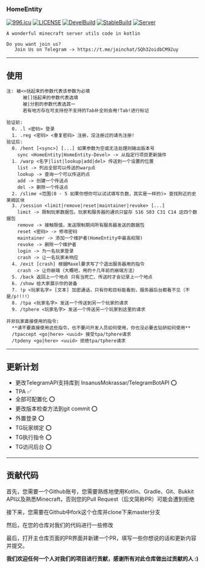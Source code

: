 ### HomeEntity

[![996.icu](https://img.shields.io/badge/link-996.icu-red.svg)](https://996.icu)
[![LICENSE](https://img.shields.io/badge/license-Anti%20996-blue.svg)](https://github.com/996icu/996.ICU/blob/master/LICENSE)
[![DevelBuild](https://img.shields.io/jenkins/build?jobUrl=https%3A%2F%2Fci.thelama.cn%2Fjob%2FHomeEntity-Devel%2F&label=Devel%20Build)](https://img.shields.io/jenkins/build?jobUrl=https%3A%2F%2Fci.thelama.cn%2Fjob%2FHomeEntity-Devel%2F&label=Devel%20Build)
[![StableBuild](https://img.shields.io/jenkins/build?jobUrl=https%3A%2F%2Fci.thelama.cn%2Fjob%2FHomeEntity%2F&label=Stable%20Build)](https://img.shields.io/jenkins/build?jobUrl=https%3A%2F%2Fci.thelama.cn%2Fjob%2FHomeEntity%2F&label=Stable%20Build)
[![Server](https://hello-minecraft-api-production.up.railway.app/api/ping-svg/2704ba23.123nat.com:26588 )](https://hello-minecraft-api-production.up.railway.app/api/ping-svg/2704ba23.123nat.com:26588)
```
A wonderful minecraft server utils code in kotlin

Do you want join us? 
   Join Us on Telegram -> https://t.me/joinchat/SQh32oidbCM92uy
```
---
使用
---
```
注: 被<>括起来的参数代表该参数为必填
      被[]括起来的参数代表选填
      被|分割的参数代表选其一
      若有地方存在可支持但不支持的Tab补全则会用!Tab!进行标记
 
验证前:
  0. .l <密码> 登录
  1. .reg <密码> <重复密码> 注册，没注册过的请先注册!
验证后:
  0. /hent [<sync>] [...] 如果参数为空或无法处理则输出版本号
    sync <HomeEntity|HomeEntity-Devel> -> 从指定行项目更新插件
  1. /warp <名字|list|lookup|add|del> 传送到一个设置的位置
    list -> 列出全部可以传送的warp点
    lookup -> 查询一个可以传送的点
    add -> 创建一个传送点
    del -> 删除一个传送点
  2. /slime <范围(0 - 5 如果你想你可以试试填写负数，其实是一样的)> 查找附近的史莱姆区块
  3. /session <limit|remove|reset|maintainer|revoke> [...]
    limit -> 限制玩家数据包，玩家和服务器的通讯只留存 S16 S03 C31 C14 这四个数据包
    remove -> 接触限值，发送限制期间所有服务器发送的数据包
    reset <密码> -> 修改密码
    maintainer -> 添加一个维护者(HomeEntity中最高权限)
    revoke -> 删除一个维护者
    login -> 为一名玩家登录
    crash -> 让一名玩家未响应
  4. /exit [crash] 根据Maxel要求写了个退出服务器用的指令
    crash -> 让你崩端（大概吧，用的十几年前的崩端方法）
  5. /back 返回上一个地点 只有当死亡、传送时才会记录上一个地点
  6. /show 给大家展示你的装备
  7. !p <玩家名字> [文本] 加密通话，只有你和目标能看到，服务器后台都看不见（不是/p!!!!）
  8. /tpa <玩家名字> 发送一个传送到另一个玩家的请求
  9. /tphere <玩家名字> 发送一个传送另一个玩家到这里的请求
  
并非玩家直接使用的指令:
  **请不要直接使用这些指令，也不要问开发人员如何使用，你也没必要去钻研如何使用**
  /tpaccept <go|here> <uuid> 接受tpa/tphere请求
  /tpdeny <go|here> <uuid> 拒绝tpa/tphere请求
```
---
更新计划
---
+ 更改TelegramAPI支持库到 InsanusMokrassar/TelegramBotAPI ⭕
+ TPA ✅
+ 全部可配置化 ⭕
+ 更改版本检查方法到git commit ⭕
+ 外置登录 ⭕
+ TG玩家绑定 ⭕
+ TG执行指令 ⭕
+ TG访问后台 ⭕

---
贡献代码
---
首先，您需要一个Github账号，您需要熟练地使用Kotlin、Gradle、Git、Bukkit API以及熟悉Minecraft，否则您的Pull Request（后文简称PR）可能会遭到拒绝

接下来，您需要在Github中fork这个仓库并clone下来master分支

然后，在您的仓库对我们的代码进行一些修改

最后，打开主仓库页面的PR界面并新建一个PR，填写一些你想说的话和更新内容并提交。

**我们欢迎任何一个人对我们的项目进行贡献，感谢所有对此仓库做出过贡献的人 :)**